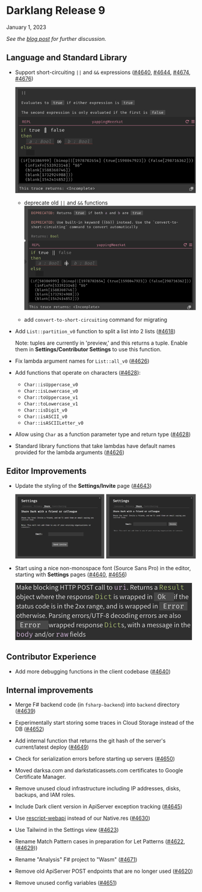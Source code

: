 # Darklang Release 9

January 1, 2023

_See the [blog post](https://blog.darklang.com/darklang-release-9/) for further
discussion._

## Language and Standard Library

- Support short-circuiting `||` and `&&` expressions
  ([#4640](https://github.com/darklang/dark/pull/4640),
  [#4644](https://github.com/darklang/dark/pull/4644),
  [#4674](https://github.com/darklang/dark/pull/4674),
  [#4676](https://github.com/darklang/dark/pull/4676))

  ![image](/img/changelog/release9/and-and-or.png)

  - deprecate old `||` and `&&` functions
    ![image](/img/changelog/release9/deprecated-and-and-or.png)

  - add `convert-to-short-circuiting` command for migrating

- Add `List::partition_v0` function to split a list into 2 lists
  ([#4618](https://github.com/darklang/dark/pull/4618))

  Note: tuples are currently in 'preview,' and this returns a tuple. Enable them
  in **Settings/Contributor Settings** to use this function.

- Fix lambda argument names for `List::all_v0`
  ([#4626](https://github.com/darklang/dark/pull/4626))

- Add functions that operate on characters
  ([#4628](https://github.com/darklang/dark/pull/4628)):

  - `Char::isUppercase_v0`
  - `Char::isLowercase_v0`
  - `Char::toUppercase_v1`
  - `Char::toLowercase_v1`
  - `Char::isDigit_v0`
  - `Char::isASCII_v0`
  - `Char::isASCIILetter_v0`

- Allow using `Char` as a function parameter type and return type
  ([#4628](https://github.com/darklang/dark/pull/4628))

- Standard library functions that take lambdas have default names provided for
  the lambda arguments ([#4626](https://github.com/darklang/dark/pull/4626))

## Editor Improvements

- Update the styling of the **Settings/Invite** page
  ([#4643](https://github.com/darklang/dark/pull/4643))

  ![image](/img/changelog/release9/settings-style.png)

- Start using a nice non-monospace font (Source Sans Pro) in the editor,
  starting with **Settings** pages
  ([#4640](https://github.com/darklang/dark/pull/4640),
  [#4656](https://github.com/darklang/dark/pull/4656))

  ![Source Sans Pro paragraph](/img/changelog/release9/source-sans-pro.png)

## Contributor Experience

- Add more debugging functions in the client codebase
  ([#4640](https://github.com/darklang/dark/pull/4640))

## Internal improvements

- Merge F# backend code (in `fsharp-backend`) into `backend` directory
  ([#4639](https://github.com/darklang/dark/pull/4639))

- Experimentally start storing some traces in Cloud Storage instead of the DB
  ([#4652](https://github.com/darklang/dark/pull/4652))

- Add internal function that returns the git hash of the server's current/latest
  deploy ([#4649](https://github.com/darklang/dark/pull/4649))

- Check for serialization errors before starting up servers
  ([#4650](https://github.com/darklang/dark/pull/4650))
- Moved darksa.com and darkstaticassets.com certificates to Google Certificate
  Manager.
- Remove unused cloud infrastructure including IP addresses, disks, backups, and
  IAM roles.

- Include Dark client version in ApiServer exception tracking
  ([#4645](https://github.com/darklang/dark/pull/4645))

- Use [rescript-webapi](https://www.npmjs.com/package/rescript-webapi) instead
  of our Native.res ([#4630](https://github.com/darklang/dark/pull/4630))

- Use Tailwind in the Settings view
  ([#4623](https://github.com/darklang/dark/pull/4623))

- Rename Match Pattern cases in preparation for Let Patterns
  ([#4622](https://github.com/darklang/dark/pull/4622),
  ([#4629](https://github.com/darklang/dark/pull/4629)))

- Rename "Analysis" F# project to "Wasm"
  ([#4671](https://github.com/darklang/dark/pull/4671))

- Remove old ApiServer POST endpoints that are no longer used
  ([#4620](https://github.com/darklang/dark/pull/4620))

- Remove unused config variables
  ([#4651](https://github.com/darklang/dark/pull/4651))
